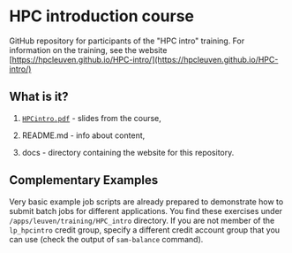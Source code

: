 # HPC introduction course 

GitHub repository for participants of the "HPC intro" training. For information on the training, see the website [https://hpcleuven.github.io/HPC-intro/](https://hpcleuven.github.io/HPC-intro/)

## What is it?

1. [`HPCintro.pdf`](HPCintro.pdf) - slides from the course,

1. README.md - info about content,

1. docs - directory containing the website for this repository.

## Complementary Examples

Very basic example job scripts are already prepared to demonstrate how to submit batch jobs for different applications.
You find these exercises under `/apps/leuven/training/HPC_intro` directory.
If you are not member of the `lp_hpcintro` credit group, specify a different credit account group that you can use (check the output of `sam-balance` command).

